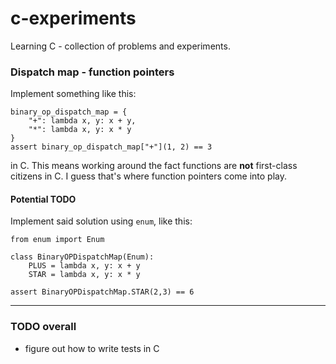 # c-experiments
Learning C - collection of problems and experiments.

### Dispatch map - function pointers

Implement something like this:
```
binary_op_dispatch_map = {
    "+": lambda x, y: x + y,
    "*": lambda x, y: x * y
}
assert binary_op_dispatch_map["+"](1, 2) == 3
```
in C. This means working around the fact functions are **not** first-class citizens in C. I guess that's
where function pointers come into play.

#### Potential TODO
Implement said solution using `enum`, like this:
```
from enum import Enum

class BinaryOPDispatchMap(Enum):
    PLUS = lambda x, y: x + y
    STAR = lambda x, y: x * y

assert BinaryOPDispatchMap.STAR(2,3) == 6
```

------------------------------------------------------------
### TODO overall
* figure out how to write tests in C
